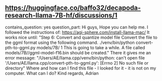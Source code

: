## https://huggingface.co/baffo32/decapoda-research-llama-7B-hf/discussions/1

contains_question: yes
question_part: Hi guys, Hope you can help me. I followed the instructions of: https://agi-sphere.com/install-llama-mac/ It works nice until: "Step 6: Convert and quantize model file Convert the file to the ggml format using the following command. ./venv/bin/python convert-pth-to-ggml.py models/7B/ 1 This is going to take a while. A file called models/7B//ggml-model-f16.bin should be created." There it gives me an error message: "/Users/AE/llama.cpp/venv/bin/python: can't open file '/Users/AE/llama.cpp/convert-pth-to-ggml.py': [Errno 2] No such file or directory" Where and how can I find this file - I looked for it - it is not on my computer. What can I do? Kind regards, Adrian